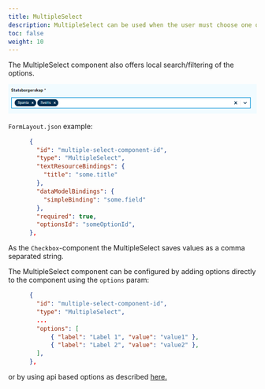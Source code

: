 ```yaml
---
title: MultipleSelect
description: MultipleSelect can be used when the user must choose one or more values
toc: false
weight: 10
---
```


The MultipleSelect component also offers local search/filtering of the options.

![MultipleSelect example](multipleSelect-example.png "MultipleSelect example")

`FormLayout.json` example:

```json
      {
        "id": "multiple-select-component-id",
        "type": "MultipleSelect",
        "textResourceBindings": {
          "title": "some.title"
        },
        "dataModelBindings": {
          "simpleBinding": "some.field"
        },
        "required": true,
        "optionsId": "someOptionId",
      },
```

As the `Checkbox`-component the MultipleSelect saves values as a comma separated string.

The MultipleSelect component can be configured by adding options directly to the component using the `options` param:

```json
      {
        "id": "multiple-select-component-id",
        "type": "MultipleSelect",
        ...
        "options": [
            { "label": "Label 1", "value": "value1" },
            { "label": "Label 2", "value": "value2" },
        ],
      },
```

 or by using api based options as described [here.](../../../data/options/)
